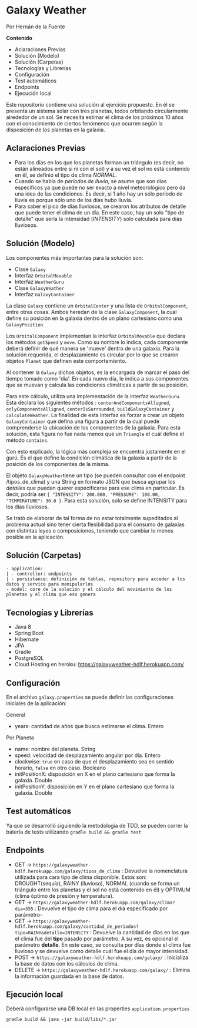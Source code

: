 # Galaxy Weather #
Por Hernán de la Fuente

**Contenido**
- Aclaraciones Previas
- Solución (Modelo)
- Solución (Carpetas)
- Tecnologías y Librerías
- Configuración
- Test automáticos
- Endpoints
- Ejecución local

Este repositorio contiene una solución al ejercicio propuesto. 
En él se presenta un sistema solar con tres planetas, todos orbitando circularmente alrededor de un sol.
Se necesita estimar el clima de los próximos 10 años con el conocimiento de ciertos fenómenos
que ocurren según la disposición de los planetas en la galaxia.

## Aclaraciones Previas ##

- Para los días en los que los planetas forman un triángulo (es decir, no están alineados entre si ni con el sol)
y a su vez el sol no está contenido en él, se definió el tipo de clima *NORMAL*.
- Cuando se habla de *períodos de lluvia*, se asume que son días específicos ya que puede no ser exacto a nivel
meteorológico pero da una idea de las condiciones. Es decir, si 1 año hay un sólo período de lluvia es
porque sólo uno de los días hubo lluvia.
- Para saber el pico de días lluviosos, se crearon los atributos de detalle que puede tener el clima de un día. 
En este caso, hay un solo "tipo de detalle" que sería la intensidad (*INTENSITY*) solo calculada para días lluviosos. 


## Solución (Modelo) ##

Los componentes más importantes para la solución son:

- Clase ``Galaxy`` 
- Interfaz ``OrbitalMovable``
- Interfaz ``WeatherGuru``
- Clase ``GalaxyWeather``
- Interfaz ``GalaxyContainer``

La clase ``Galaxy`` contiene un ``OrbitalCenter`` y una lista de ``OrbitalComponent``, entre otras cosas.
Ambos heredan de la clase ``GalaxyComponent``, la cual define su posición en la galaxia dentro de un plano cartesiano 
como una ``GalaxyPosition``.

Los ``OrbitalComponent`` implementan la interfaz ``OrbitalMovable`` que declara los métodos ``getSpeed`` y ``move``.
Como su nombre lo indica, cada componente deberá definir de qué manera se 'mueve' dentro de una galaxia.
Para la solución requerida, el desplazamiento es circular por lo que se crearon objetos ``Planet`` que definen este comportamiento.

Al contener la ``Galaxy`` dichos objetos, es la encargada de marcar el paso del tiempo tomado como 'día'. 
En cada nuevo día, le indica a sus componentes que se muevan y calcula las condiciones climáticas a partir de su posición.

Para este cálculo, utiliza una implementación de la interfaz ``WeatherGuru``. Ésta declara los siguientes métodos : 
``centerAndComponentsAlligned``, ``onlyComponentsAlligned``, ``centerIsSurrounded``, ``buildGalaxyContainer`` y ``calculateWeather``.
La finalidad de esta interfaz es forzar a crear un objeto ``GalaxyContainer`` que defina una figura a partir de la cual
puede comprenderse la ubicación de los componentes de la galaxia. 
Para esta solución, esta figura no fue nada menos que un ``Triangle`` el cuál define el método ``contains``.

Con esto explicado, la lógica más compleja se encuentra justamente en el gurú. 
Es el que define la condición climática de la galaxia a partir de la posición de los componentes de la misma. 

El objeto ``GalaxyWeather``tiene un tipo (se pueden consultar con el endpoint /tipos_de_clima) y una String en formato 
JSON que busca agrupar los *detalles* que puedan querer especificarse para ese clima en particular. Es decir, podría ser
``{ "INTENSITY": 200.000, "PRESSURE": 100.00, "TEMPERATURE": 30.0 }``. Para esta solución, solo se define INTENSITY para
los días lluviosos. 

Se trató de elaborar de tal forma de no estar totalmente supeditados al problema actual sino tener cierta flexibilidad 
para el consumo de galaxias con distintas leyes o composiciones, teniendo que cambiar lo menos posible en la aplicación.

## Solución (Carpetas) ##

    - application:
    | - controller: endpoints
    | - persistance: definición de tablas, repository para acceder a los datos y service para manipularlos
    - model: core de la solución y el cálculo del movimiento de los planetas y el clima que eso genera 
 

## Tecnologías y Librerías ##

- Java 8
- Spring Boot
- Hibernate
- JPA
- Gradle
- PostgreSQL
- Cloud Hosting en heroku: https://galaxyweather-hdlf.herokuapp.com/

## Configuración ##

En el archivo ``galaxy.properties`` se puede definir las configuraciones iniciales de la aplicación:

General
- years: cantidad de años que busca estimarse el clima. Entero

Por Planeta
- name: nombre del planeta. String
- speed: velocidad de desplazamiento angular por día. Entero
- clockwise: ``true`` en caso de que el desplazamiento sea en sentido horario, ``false`` en otro caso. Booleano
- initPositionX: disposición en X en el plano cartesiano que forma la galaxia. Double
- initPositionY: disposición en Y en el plano cartesiano que forma la galaxia. Double

## Test automáticos ##

Ya que se desarrolló siguiendo la metodología de TDD, se pueden correr la batería de tests utilizando ``gradle build && gradle test``

## Endpoints ##

- GET -> ```https://galaxyweather-hdlf.herokuapp.com/galaxy/tipos_de_clima``` : Devuelve la nomenclatura utilizada para cara tipo de clima disponible. Estos son: 
DROUGHT(sequía), RAINY (lluvioso), NORMAL (cuando se forma un triángulo entre los planetas y el sol no está contenido en él)
y OPTIMUM (clima óptimo de presión y temperatura).
- GET -> ``https://galaxyweather-hdlf.herokuapp.com/galaxy/clima?dia=555`` : Devuelve el tipo de clima para el día especificado por parámetro-
- GET -> ``https://galaxyweather-hdlf.herokuapp.com/galaxy/cantidad_de_periodos?tipo=RAINY&detalle=INTENSITY`` : 
Devuelve la cantidad de días en los que el clima fue del **tipo** pasado por parámetro. 
A su vez, es opcional el parámetro **detalle**.
En este caso, se consulta por días donde el clima fue lluvioso y se devuelve como detalle cuál fue el día de mayor intensidad.
- POST ->  ``https://galaxyweather-hdlf.herokuapp.com/galaxy/`` : Inicializa la base de datos con los cálculos de clima.
- DELETE ->  ``https://galaxyweather-hdlf.herokuapp.com/galaxy/`` : Elimina la información guardada en la base de datos.

## Ejecución local ##

Deberá configurarse una DB local en las properties `application.properties`

``gradle build && java -jar build/libs/*.jar``









